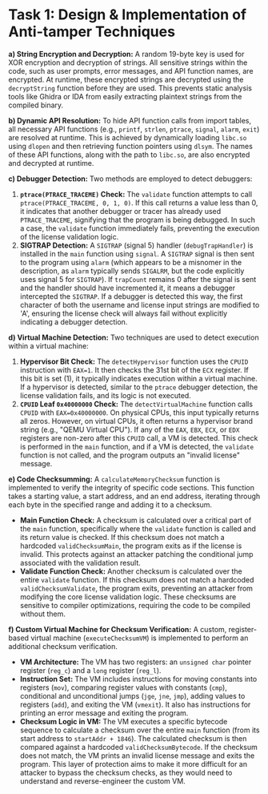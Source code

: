 # Task 1: Design & Implementation of Anti-tamper Techniques

**a) String Encryption and Decryption:**
A random 19-byte key is used for XOR encryption and decryption of strings. All sensitive strings within the code, such as user prompts, error messages, and API function names, are encrypted. At runtime, these encrypted strings are decrypted using the `decryptString` function before they are used. This prevents static analysis tools like Ghidra or IDA from easily extracting plaintext strings from the compiled binary.

**b) Dynamic API Resolution:**
To hide API function calls from import tables, all necessary API functions (e.g., `printf`, `strlen`, `ptrace`, `signal`, `alarm`, `exit`) are resolved at runtime. This is achieved by dynamically loading `libc.so` using `dlopen` and then retrieving function pointers using `dlsym`. The names of these API functions, along with the path to `libc.so`, are also encrypted and decrypted at runtime.

**c) Debugger Detection:**
Two methods are employed to detect debuggers:

1.  **`ptrace(PTRACE_TRACEME)` Check:** The `validate` function attempts to call `ptrace(PTRACE_TRACEME, 0, 1, 0)`. If this call returns a value less than 0, it indicates that another debugger or tracer has already used `PTRACE_TRACEME`, signifying that the program is being debugged. In such a case, the `validate` function immediately fails, preventing the execution of the license validation logic.
2.  **SIGTRAP Detection:** A `SIGTRAP` (signal 5) handler (`debugTrapHandler`) is installed in the `main` function using `signal`. A `SIGTRAP` signal is then sent to the program using `alarm` (which appears to be a misnomer in the description, as `alarm` typically sends `SIGALRM`, but the code explicitly uses signal 5 for `SIGTRAP`). If `trapCount` remains 0 after the signal is sent and the handler should have incremented it, it means a debugger intercepted the `SIGTRAP`. If a debugger is detected this way, the first character of both the username and license input strings are modified to 'A', ensuring the license check will always fail without explicitly indicating a debugger detection.

**d) Virtual Machine Detection:**
Two techniques are used to detect execution within a virtual machine:

1.  **Hypervisor Bit Check:** The `detectHypervisor` function uses the `CPUID` instruction with `EAX=1`. It then checks the 31st bit of the `ECX` register. If this bit is set (1), it typically indicates execution within a virtual machine. If a hypervisor is detected, similar to the `ptrace` debugger detection, the license validation fails, and its logic is not executed.
2.  **`CPUID` Leaf `0x40000000` Check:** The `detectVirtualMachine` function calls `CPUID` with `EAX=0x40000000`. On physical CPUs, this input typically returns all zeros. However, on virtual CPUs, it often returns a hypervisor brand string (e.g., "QEMU Virtual CPU"). If any of the `EAX`, `EBX`, `ECX`, or `EDX` registers are non-zero after this `CPUID` call, a VM is detected. This check is performed in the `main` function, and if a VM is detected, the `validate` function is not called, and the program outputs an "invalid license" message.

**e) Code Checksumming:**
A `calculateMemoryChecksum` function is implemented to verify the integrity of specific code sections. This function takes a starting value, a start address, and an end address, iterating through each byte in the specified range and adding it to a checksum.

- **Main Function Check:** A checksum is calculated over a critical part of the `main` function, specifically where the `validate` function is called and its return value is checked. If this checksum does not match a hardcoded `validChecksumMain`, the program exits as if the license is invalid. This protects against an attacker patching the conditional jump associated with the validation result.
- **Validate Function Check:** Another checksum is calculated over the entire `validate` function. If this checksum does not match a hardcoded `validChecksumValidate`, the program exits, preventing an attacker from modifying the core license validation logic.
  These checksums are sensitive to compiler optimizations, requiring the code to be compiled without them.

**f) Custom Virtual Machine for Checksum Verification:**
A custom, register-based virtual machine (`executeChecksumVM`) is implemented to perform an additional checksum verification.

- **VM Architecture:** The VM has two registers: an `unsigned char` pointer register (`reg_c`) and a `long` register (`reg_l`).
- **Instruction Set:** The VM includes instructions for moving constants into registers (`mov`), comparing register values with constants (`cmp`), conditional and unconditional jumps (`jge`, `jne`, `jmp`), adding values to registers (`add`), and exiting the VM (`vmexit`). It also has instructions for printing an error message and exiting the program.
- **Checksum Logic in VM:** The VM executes a specific bytecode sequence to calculate a checksum over the entire `main` function (from its start address to `startAddr + 1846`). The calculated checksum is then compared against a hardcoded `validChecksumBytecode`. If the checksum does not match, the VM prints an invalid license message and exits the program. This layer of protection aims to make it more difficult for an attacker to bypass the checksum checks, as they would need to understand and reverse-engineer the custom VM.
